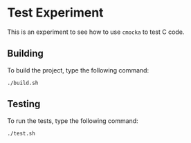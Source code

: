 
# Test Experiment

This is an experiment to see how to use `cmocka` to test C code.

## Building

To build the project, type the following command:

```
./build.sh
```

## Testing

To run the tests, type the following command:

```
./test.sh
```
